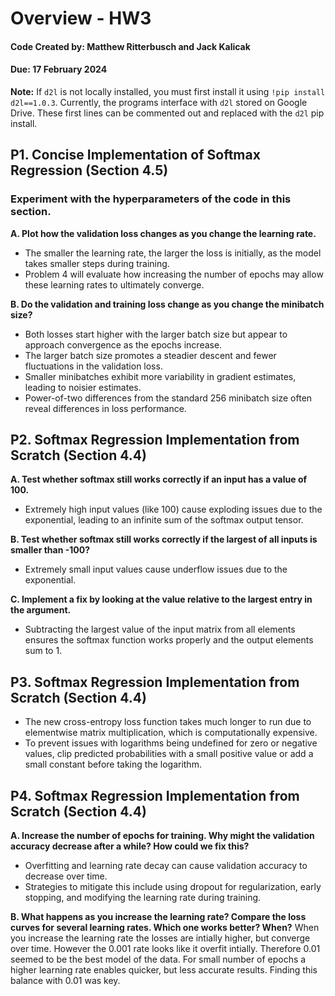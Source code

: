 # Overview - HW3

#### **Code Created by:** Matthew Ritterbusch and Jack Kalicak

#### **Due:** 17 February 2024

**Note:** If `d2l` is not locally installed, you must first install it using `!pip install d2l==1.0.3`. Currently, the programs interface with `d2l` stored on Google Drive. These first lines can be commented out and replaced with the `d2l` pip install.

## P1. Concise Implementation of Softmax Regression (Section 4.5)

### Experiment with the hyperparameters of the code in this section.

**A. Plot how the validation loss changes as you change the learning rate.**

- The smaller the learning rate, the larger the loss is initially, as the model takes smaller steps during training.
- Problem 4 will evaluate how increasing the number of epochs may allow these learning rates to ultimately converge.

**B. Do the validation and training loss change as you change the minibatch size?**

- Both losses start higher with the larger batch size but appear to approach convergence as the epochs increase.
- The larger batch size promotes a steadier descent and fewer fluctuations in the validation loss.
- Smaller minibatches exhibit more variability in gradient estimates, leading to noisier estimates.
- Power-of-two differences from the standard 256 minibatch size often reveal differences in loss performance.

## P2. Softmax Regression Implementation from Scratch (Section 4.4)

**A. Test whether softmax still works correctly if an input has a value of 100.**

- Extremely high input values (like 100) cause exploding issues due to the exponential, leading to an infinite sum of the softmax output tensor.

**B. Test whether softmax still works correctly if the largest of all inputs is smaller than -100?**

- Extremely small input values cause underflow issues due to the exponential.

**C. Implement a fix by looking at the value relative to the largest entry in the argument.**

- Subtracting the largest value of the input matrix from all elements ensures the softmax function works properly and the output elements sum to 1.

## P3. Softmax Regression Implementation from Scratch (Section 4.4)

- The new cross-entropy loss function takes much longer to run due to elementwise matrix multiplication, which is computationally expensive.
- To prevent issues with logarithms being undefined for zero or negative values, clip predicted probabilities with a small positive value or add a small constant before taking the logarithm.

## P4. Softmax Regression Implementation from Scratch (Section 4.4)

**A. Increase the number of epochs for training. Why might the validation accuracy decrease after a while? How could we fix this?**

- Overfitting and learning rate decay can cause validation accuracy to decrease over time.
- Strategies to mitigate this include using dropout for regularization, early stopping, and modifying the learning rate during training.

**B. What happens as you increase the learning rate? Compare the loss curves for several learning rates. Which one works better? When?**
When you increase the learning rate the losses are intially higher, but converge over time. However the 0.001 rate looks like it overfit intially. Therefore 0.01 seemed to be the best model of the data. For small number of epochs a higher learning rate enables quicker, but less accurate results. Finding this balance with 0.01 was key.  
